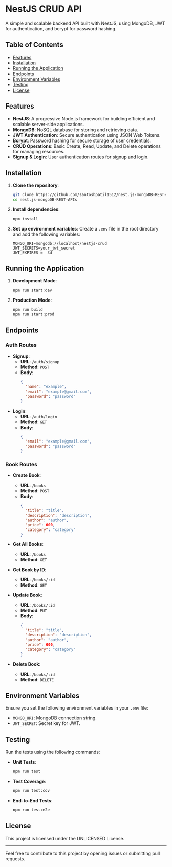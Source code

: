 # NestJS CRUD API

A simple and scalable backend API built with NestJS, using MongoDB, JWT for authentication, and bcrypt for password hashing.

## Table of Contents

- [Features](#features)
- [Installation](#installation)
- [Running the Application](#running-the-application)
- [Endpoints](#endpoints)
- [Environment Variables](#environment-variables)
- [Testing](#testing)
- [License](#license)

## Features

- **NestJS**: A progressive Node.js framework for building efficient and scalable server-side applications.
- **MongoDB**: NoSQL database for storing and retrieving data.
- **JWT Authentication**: Secure authentication using JSON Web Tokens.
- **Bcrypt**: Password hashing for secure storage of user credentials.
- **CRUD Operations**: Basic Create, Read, Update, and Delete operations for managing resources.
- **Signup & Login**: User authentication routes for signup and login.

## Installation

1. **Clone the repository**:
    ```bash
    git clone https://github.com/santoshpatil1512/nest.js-mongoDB-REST-APIs.git
    cd nest.js-mongoDB-REST-APIs
    ```

2. **Install dependencies**:
    ```bash
    npm install
    ```

3. **Set up environment variables**:
    Create a `.env` file in the root directory and add the following variables:
    ```
    MONGO_URI=mongodb://localhost/nestjs-crud
    JWT_SECRETS=your_jwt_secret
    JWT_EXPIRES =  3d
    ```

## Running the Application

1. **Development Mode**:
    ```bash
    npm run start:dev
    ```

2. **Production Mode**:
    ```bash
    npm run build
    npm run start:prod
    ```

## Endpoints

### Auth Routes

- **Signup**: 
    - **URL**: `/auth/signup`
    - **Method**: `POST`
    - **Body**:
      ```json
      {
        "name": "example",
        "email": "example@gmail.com",
        "password": "password"
      }
      ```
- **Login**: 
    - **URL**: `/auth/login`
    - **Method**: `GET`
    - **Body**:
      ```json
      {
        "email": "example@gmail.com",
        "password": "password"
      }
      ```

### Book Routes

- **Create Book**: 
    - **URL**: `/books`
    - **Method**: `POST`
    - **Body**:
      ```json
      {
        "title": "title",
        "description": "description",
        "author": "author",
        "price": 000,
        "category": "category"
      }
      ```
- **Get All Books**: 
    - **URL**: `/books`
    - **Method**: `GET`

- **Get Book by ID**: 
    - **URL**: `/books/:id`
    - **Method**: `GET`

- **Update Book**: 
    - **URL**: `/books/:id`
    - **Method**: `PUT`
    - **Body**:
      ```json
      {
        "title": "title",
        "description": "description",
        "author": "author",
        "price": 000,
        "category": "category"
      }
      ```

- **Delete Book**: 
    - **URL**: `/books/:id`
    - **Method**: `DELETE`

## Environment Variables

Ensure you set the following environment variables in your `.env` file:

- `MONGO_URI`: MongoDB connection string.
- `JWT_SECRET`: Secret key for JWT.

## Testing

Run the tests using the following commands:

- **Unit Tests**:
    ```bash
    npm run test
    ```

- **Test Coverage**:
    ```bash
    npm run test:cov
    ```

- **End-to-End Tests**:
    ```bash
    npm run test:e2e
    ```

## License

This project is licensed under the UNLICENSED License.

---

Feel free to contribute to this project by opening issues or submitting pull requests.

